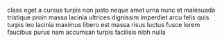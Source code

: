 class eget a cursus turpis non justo neque amet urna nunc et malesuada tristique
proin massa lacinia ultrices dignissim imperdiet arcu felis quis turpis leo
lacinia maximus libero est massa risus luctus fusce lorem faucibus purus nam
accumsan turpis facilisis nibh nulla